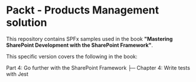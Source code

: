 # Packt - Products Management solution

This repository contains SPFx samples used in the book **"Mastering SharePoint Development with the SharePoint Framework"**.

This specific version covers the following in the book:

Part 4: Go further with the SharePoint Framework
├─ Chapter 4: Write tests with Jest
